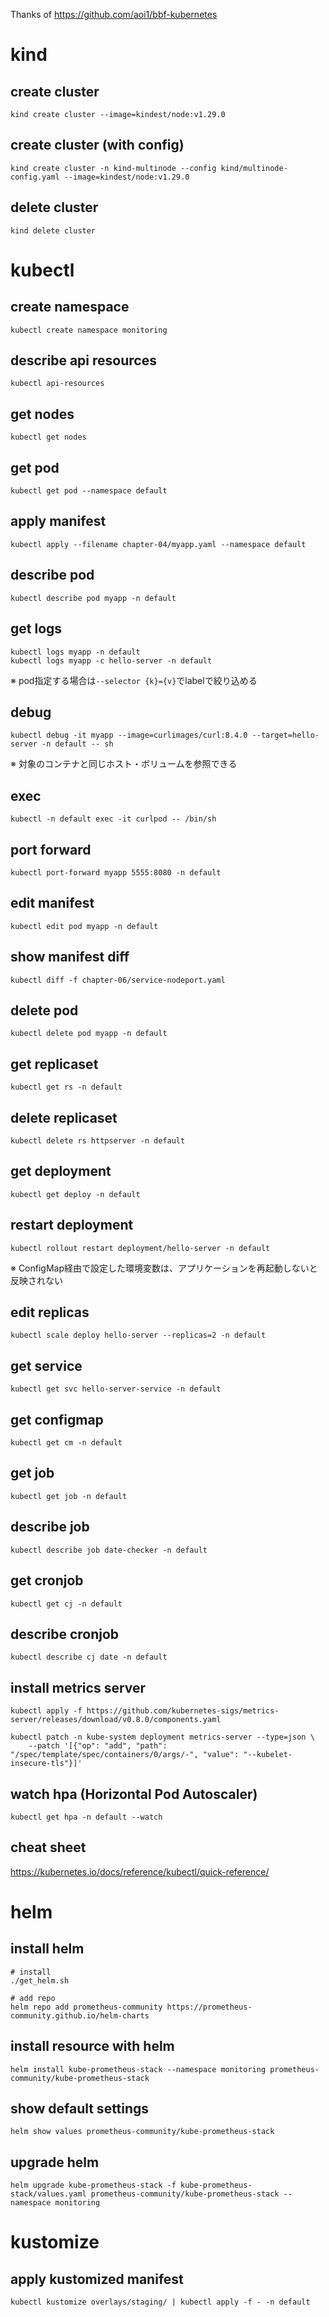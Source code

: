Thanks of https://github.com/aoi1/bbf-kubernetes

# kind

## create cluster
```
kind create cluster --image=kindest/node:v1.29.0
```

## create cluster (with config)
```
kind create cluster -n kind-multinode --config kind/multinode-config.yaml --image=kindest/node:v1.29.0
```

## delete cluster
```
kind delete cluster
```

# kubectl

## create namespace
```
kubectl create namespace monitoring
```

## describe api resources
```
kubectl api-resources
```

## get nodes
```
kubectl get nodes
```

## get pod
```
kubectl get pod --namespace default
```

## apply manifest
```
kubectl apply --filename chapter-04/myapp.yaml --namespace default
```

## describe pod
```
kubectl describe pod myapp -n default
```

## get logs
```
kubectl logs myapp -n default
kubectl logs myapp -c hello-server -n default
```

※ pod指定する場合は`--selector {k}={v}`でlabelで絞り込める

## debug
```
kubectl debug -it myapp --image=curlimages/curl:8.4.0 --target=hello-server -n default -- sh
```

※ 対象のコンテナと同じホスト・ボリュームを参照できる

## exec
```
kubectl -n default exec -it curlpod -- /bin/sh
```

## port forward
```
kubectl port-forward myapp 5555:8080 -n default
```

## edit manifest
```
kubectl edit pod myapp -n default
```

## show manifest diff
```
kubectl diff -f chapter-06/service-nodeport.yaml
```

## delete pod
```
kubectl delete pod myapp -n default
```

## get replicaset
```
kubectl get rs -n default
```

## delete replicaset
```
kubectl delete rs httpserver -n default
```

## get deployment
```
kubectl get deploy -n default
```

## restart deployment
```
kubectl rollout restart deployment/hello-server -n default
```

※ ConfigMap経由で設定した環境変数は、アプリケーションを再起動しないと反映されない

## edit replicas
```
kubectl scale deploy hello-server --replicas=2 -n default
```

## get service
```
kubectl get svc hello-server-service -n default
```

## get configmap
```
kubectl get cm -n default
```

## get job
```
kubectl get job -n default
```

## describe job
```
kubectl describe job date-checker -n default
```

## get cronjob
```
kubectl get cj -n default
```

## describe cronjob
```
kubectl describe cj date -n default
```

## install metrics server
```
kubectl apply -f https://github.com/kubernetes-sigs/metrics-server/releases/download/v0.8.0/components.yaml

kubectl patch -n kube-system deployment metrics-server --type=json \
    --patch '[{"op": "add", "path": "/spec/template/spec/containers/0/args/-", "value": "--kubelet-insecure-tls"}]'
```

## watch hpa (Horizontal Pod Autoscaler)
```
kubectl get hpa -n default --watch
```

## cheat sheet
https://kubernetes.io/docs/reference/kubectl/quick-reference/

# helm

## install helm
```
# install
./get_helm.sh

# add repo
helm repo add prometheus-community https://prometheus-community.github.io/helm-charts
```

## install resource with helm
```
helm install kube-prometheus-stack --namespace monitoring prometheus-community/kube-prometheus-stack
```

## show default settings
```
helm show values prometheus-community/kube-prometheus-stack
```

## upgrade helm
```
helm upgrade kube-prometheus-stack -f kube-prometheus-stack/values.yaml prometheus-community/kube-prometheus-stack --namespace monitoring
```

# kustomize

## apply kustomized manifest
```
kubectl kustomize overlays/staging/ | kubectl apply -f - -n default
```
